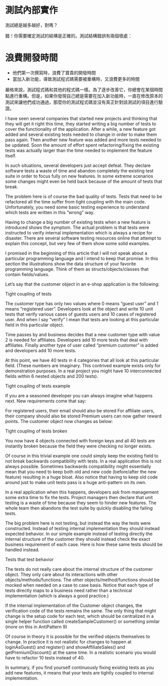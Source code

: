 
# 測試內部實作

測試總是越多越好，對嗎？

錯！你需要確定測試的結構是正確的。測試結構錯誤有兩個壞處：

# 浪費開發時間
* 他們第一次撰寫時，浪費了寶貴的開發時間
* 當加入新功能，導致測試程式碼需要被重構時，又浪費更多的時間

嚴格來說，測試程式碼和其他的程式碼一樣。為了逐步改善它，你總會在某個時間點進行重構。但是，如果你發現自己總是需要在加入新功能時，一直在修改原本的測試來讓他們成功通過，那麼你的測試程式碼並沒有真正針對該測試的項目進行驗證。

I have seen several companies that started new projects and thinking that they will get it right this time, they started writing a big number of tests to cover the functionality of the application. After a while, a new feature got added and several existing tests needed to change in order to make them pass again. Then another new feature was added and more tests needed to be updated. Soon the amount of effort spent refactoring/fixing the existing tests was actually larger than the time needed to implement the feature itself.

In such situations, several developers just accept defeat. They declare software tests a waste of time and abandon completely the existing test suite in order to focus fully on new features. In some extreme scenarios some changes might even be held back because of the amount of tests that break.

The problem here is of course the bad quality of tests. Tests that need to be refactored all the time suffer from tight coupling with the main code. Unfortunately, you need some basic testing experience to understand which tests are written in this “wrong” way.

Having to change a big number of existing tests when a new feature is introduced shows the symptom. The actual problem is that tests were instructed to verify internal implementation which is always a recipe for disaster. There are several software testing resources online that attempt to explain this concept, but very few of them show some solid examples.

I promised in the beginning of this article that I will not speak about a particular programming language and I intend to keep that promise. In this section the illustrations show the data structure of your favorite programming language. Think of them as structs/objects/classes that contain fields/values.

Let’s say that the customer object in an e-shop application is the following:

Tight coupling of tests

The customer type has only two values where 0 means “guest user” and 1 means “registered user”. Developers look at the object and write 10 unit tests that verify various cases of guests users and 10 cases of registered user. And when I say “verify” I mean that tests are looking at this particular field in this particular object.

Time passes by and business decides that a new customer type with value 2 is needed for affiliates. Developers add 10 more tests that deal with affiliates. Finally another type of user called “premium customer” is added and developers add 10 more tests.

At this point, we have 40 tests in 4 categories that all look at this particular field. (These numbers are imaginary. This contrived example exists only for demonstration purposes. In a real project you might have 10 interconnected fields within 6 nested objects and 200 tests).

Tight coupling of tests example

If you are a seasoned developer you can always imagine what happens next. New requirements come that say:

For registered users, their email should also be stored
For affiliate users, their company should also be stored
Premium users can now gather reward points.
The customer object now changes as below:

Tight coupling of tests broken

You now have 4 objects connected with foreign keys and all 40 tests are instantly broken because the field they were checking no longer exists.

Of course in this trivial example one could simply keep the existing field to not break backwards compatibility with tests. In a real application this is not always possible. Sometimes backwards compatibility might essentially mean that you need to keep both old and new code (before/after the new feature) resulting in a huge bloat. Also notice that having to keep old code around just to make unit tests pass is a huge anti-pattern on its own.

In a real application when this happens, developers ask from management some extra time to fix the tests. Project managers then declare that unit testing is a waste of time because they seem to hinder new features. The whole team then abandons the test suite by quickly disabling the failing tests.

The big problem here is not testing, but instead the way the tests were constructed. Instead of testing internal implementation they should instead expected behavior. In our simple example instead of testing directly the internal structure of the customer they should instead check the exact business requirement of each case. Here is how these same tests should be handled instead.

Tests that test behavior

The tests do not really care about the internal structure of the customer object. They only care about its interactions with other objects/methods/functions. The other objects/method/functions should be mocked when needed on a case to case basis. Notice that each type of tests directly maps to a business need rather than a technical implementation (which is always a good practice.)

If the internal implementation of the Customer object changes, the verification code of the tests remains the same. The only thing that might change is the setup code for each test, which should be centralized in a single helper function called createSampleCustomer() or something similar (more on this in AntiPattern 9)

Of course in theory it is possible for the verified objects themselves to change. In practice it is not realistic for changes to happen at loginAsGuest() and register() and showAffiliateSales() and getPremiumDiscount() at the same time. In a realistic scenario you would have to refactor 10 tests instead of 40.

In summary, if you find yourself continuously fixing existing tests as you add new features, it means that your tests are tightly coupled to internal implementation.
